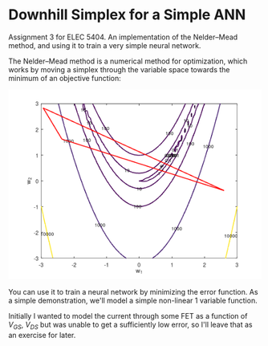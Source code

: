 # Downhill Simplex for a Simple ANN
Assignment 3 for ELEC 5404. An implementation of the Nelder–Mead method, and using it to train a very simple neural network.

The Nelder–Mead method is a numerical method for optimization, which works by moving a simplex through the variable space towards the minimum of an objective function:

![Finding min of Rosenbrock function](img/rosenbrock.gif)

You can use it to train a neural network by minimizing the error function. As a simple demonstration, we'll model a simple non-linear 1 variable function. 

Initially I wanted to model the current through some FET as a function of $V_{GS}$, $V_{DS}$ but was unable to get a sufficiently low error, so I'll leave that as an exercise for later.


